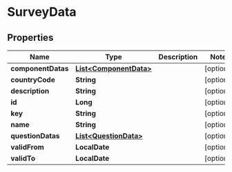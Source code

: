 

# SurveyData


## Properties

| Name | Type | Description | Notes |
|------------ | ------------- | ------------- | -------------|
|**componentDatas** | [**List&lt;ComponentData&gt;**](ComponentData.md) |  |  [optional] |
|**countryCode** | **String** |  |  [optional] |
|**description** | **String** |  |  [optional] |
|**id** | **Long** |  |  [optional] |
|**key** | **String** |  |  [optional] |
|**name** | **String** |  |  [optional] |
|**questionDatas** | [**List&lt;QuestionData&gt;**](QuestionData.md) |  |  [optional] |
|**validFrom** | **LocalDate** |  |  [optional] |
|**validTo** | **LocalDate** |  |  [optional] |



